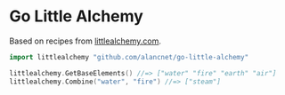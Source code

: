 # Go Little Alchemy
Based on recipes from [littlealchemy.com](https://littlealchemy.com/).

``` go
import littlealchemy "github.com/alancnet/go-little-alchemy"

littlealchemy.GetBaseElements() //=> ["water" "fire" "earth" "air"]
littlealchemy.Combine("water", "fire") //=> ["steam"]
```
